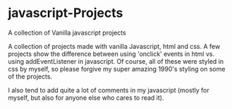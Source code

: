 # javascript-Projects
A collection of Vanilla javascript projects

A collection of projects made with vanilla Javascript, html and css. A few projects show the difference between using 'onclick' events in html
vs. using addEventListener in javascript. Of course, all of these were styled in css by myself, so please forgive my super amazing
1990's styling on some of the projects. 

I also tend to add quite a lot of comments in my javascript (mostly for myself, but also for anyone else who cares to read it).
